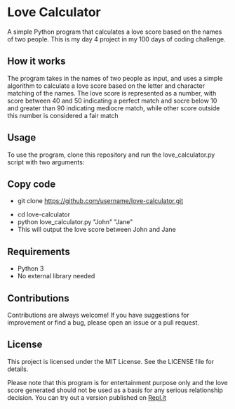 # Love Calculator
A simple Python program that calculates a love score based on the names of two people. This is my day 4 project in my 100 days of coding challenge.

## How it works
The program takes in the names of two people as input, and uses a simple algorithm to calculate a love score based on the letter and character matching of the names. The love score is represented as a number, with score between 40 and 50 indicating a perfect match and socre below 10 and greater than 90 indicating mediocre match, while other score outside this number is considered a fair match

## Usage
To use the program, clone this repository and run the love_calculator.py script with two arguments:

## Copy code
+ git clone https://github.com/username/love-calculator.git
* cd love-calculator
* python love_calculator.py "John" "Jane"
* This will output the love score between John and Jane

## Requirements
* Python 3
* No external library needed

## Contributions
Contributions are always welcome! If you have suggestions for improvement or find a bug, please open an issue or a pull request.

## License
This project is licensed under the MIT License. See the LICENSE file for details.

Please note that this program is for entertainment purpose only and the love score generated should not be used as a basis for any serious relationship decision.
You can try out a version published on [Repl.it](https://replit.com/@labelisaiah/Love-Calculator-by-Required?v=1)
